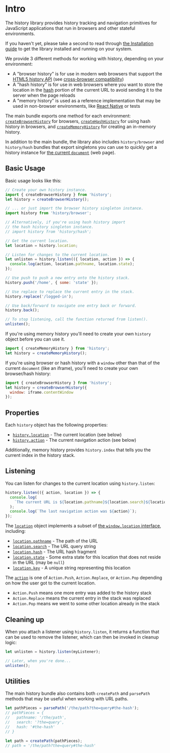 # Intro

The history library provides history tracking and navigation primitives for
JavaScript applications that run in browsers and other stateful environments.

If you haven't yet, please take a second to read through [the Installation
guide](installation.md) to get the library installed and running on your system.

We provide 3 different methods for working with history, depending on your
environment:

- A "browser history" is for use in modern web browsers that support
  the [HTML5 history API](http://diveintohtml5.info/history.html) (see
  [cross-browser compatibility](http://caniuse.com/#feat=history))
- A "hash history" is for use in web browsers where you want to store the 
  location in the
  [hash](https://developer.mozilla.org/en-US/docs/Web/API/HTMLHyperlinkElementUtils/hash)
  portion of the current URL to avoid sending it to the server when the page
  reloads
- A "memory history" is used as a reference implementation that may be used in 
  non-browser environments, like [React
  Native](https://facebook.github.io/react-native/) or tests

The main bundle exports one method for each environment:
[`createBrowserHistory`](api-reference.md#createbrowserhistory-window-window-)
for browsers,
[`createHashHistory`](api-reference.md#createhashhistory-window-window-) for
using hash history in browsers,  and
[`createMemoryHistory`](api-reference.md#creatememoryhistory-initialentries-initialentry-initialindex-number-)
for creating an in-memory history.

In addition to the main bundle, the library also includes `history/browser` and
`history/hash` bundles that export singletons you can use to quickly get a
history instance for [the current
`document`](https://developer.mozilla.org/en-US/docs/Web/API/Window/document)
(web page).

## Basic Usage

Basic usage looks like this:

```js
// Create your own history instance.
import { createBrowserHistory } from 'history';
let history = createBrowserHistory();

// ... or just import the browser history singleton instance.
import history from 'history/browser';

// Alternatively, if you're using hash history import
// the hash history singleton instance.
// import history from 'history/hash';

// Get the current location.
let location = history.location;

// Listen for changes to the current location.
let unlisten = history.listen(({ location, action }) => {
  console.log(action, location.pathname, location.state);
});

// Use push to push a new entry onto the history stack.
history.push('/home', { some: 'state' });

// Use replace to replace the current entry in the stack.
history.replace('/logged-in');

// Use back/forward to navigate one entry back or forward.
history.back();

// To stop listening, call the function returned from listen().
unlisten();
```

If you're using memory history you'll need to create your own `history` object
before you can use it.

```js
import { createMemoryHistory } from 'history';
let history = createMemoryHistory();
```

If you're using browser or hash history with a `window` other than that of the
current `document` (like an iframe), you'll need to create your own browser/hash
history:

```js
import { createBrowserHistory } from 'history';
let history = createBrowserHistory({
  window: iframe.contentWindow
});
```

## Properties

Each `history` object has the following properties:

- [`history.location`](api-reference.md#historylocation) - The current location (see below)
- [`history.action`](api-reference.md#historyaction) - The current navigation action (see below)

Additionally, memory history provides `history.index` that tells you the current
index in the history stack.

## Listening

You can listen for changes to the current location using `history.listen`:

```js
history.listen(({ action, location }) => {
  console.log(
    `The current URL is ${location.pathname}${location.search}${location.hash}`
  );
  console.log(`The last navigation action was ${action}`);
});
```

The [`location`](api-reference.md#location) object implements a subset of [the
`window.location`
interface](https://developer.mozilla.org/en-US/docs/Web/API/Location),
including:

- [`location.pathname`](api-reference.md#locationpathname) - The path of the URL
- [`location.search`](api-reference.md#locationsearch) - The URL query string
- [`location.hash`](api-reference.md#locationhash) - The URL hash fragment
- [`location.state`](api-reference.md#locationstate) - Some extra state for this
  location that does not reside in the URL (may be `null`)
- [`location.key`](api-reference.md#locationkey) - A unique string representing this location

The [`action`](api-reference.md#action) is one of `Action.Push`, `Action.Replace`,
or `Action.Pop` depending on how the user got to the current location.

- `Action.Push` means one more entry was added to the history stack
- `Action.Replace` means the current entry in the stack was replaced
- `Action.Pop` means we went to some other location already in the stack

## Cleaning up

When you attach a listener using `history.listen`, it returns a function that
can be used to remove the listener, which can then be invoked in cleanup logic:

```js
let unlisten = history.listen(myListener);

// Later, when you're done...
unlisten();
```

## Utilities

The main history bundle also contains both `createPath` and `parsePath` methods
that may be useful when working with URL paths.

```js
let pathPieces = parsePath('/the/path?the=query#the-hash');
// pathPieces = {
//   pathname: '/the/path',
//   search: '?the=query',
//   hash: '#the-hash'
// }

let path = createPath(pathPieces);
// path = '/the/path?the=query#the-hash'
```
